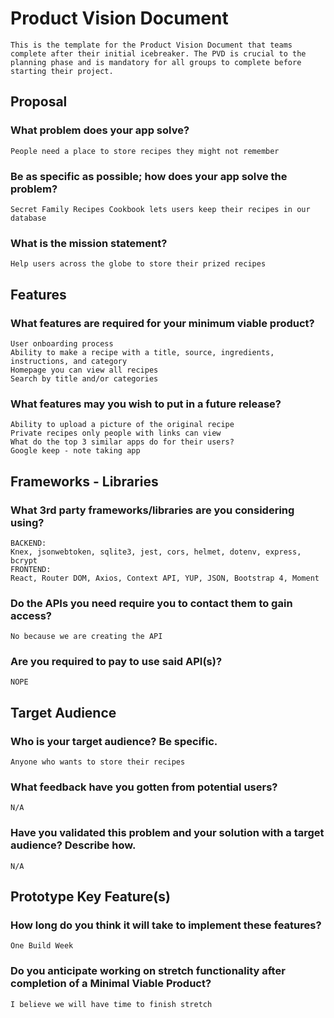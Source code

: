  # Product Vision Document

	This is the template for the Product Vision Document that teams complete after their initial icebreaker. The PVD is crucial to the planning phase and is mandatory for all groups to complete before starting their project.


## Proposal

### What problem does your app solve?
	People need a place to store recipes they might not remember

### Be as specific as possible; how does your app solve the problem?
	Secret Family Recipes Cookbook lets users keep their recipes in our database

### What is the mission statement?
	Help users across the globe to store their prized recipes


## Features

### What features are required for your minimum viable product?
	User onboarding process
	Ability to make a recipe with a title, source, ingredients, instructions, and category
	Homepage you can view all recipes
	Search by title and/or categories

### What features may you wish to put in a future release?
	Ability to upload a picture of the original recipe
	Private recipes only people with links can view
	What do the top 3 similar apps do for their users?
	Google keep - note taking app


## Frameworks - Libraries

### What 3rd party frameworks/libraries are you considering using?
	BACKEND:
	Knex, jsonwebtoken, sqlite3, jest, cors, helmet, dotenv, express, bcrypt
	FRONTEND:
	React, Router DOM, Axios, Context API, YUP, JSON, Bootstrap 4, Moment
	
### Do the APIs you need require you to contact them to gain access?
	No because we are creating the API


### Are you required to pay to use said API(s)?
	NOPE


## Target Audience

### Who is your target audience? Be specific.
	Anyone who wants to store their recipes

### What feedback have you gotten from potential users?
	N/A

### Have you validated this problem and your solution with a target audience? Describe how.
	N/A


## Prototype Key Feature(s)

### How long do you think it will take to implement these features?
	One Build Week

### Do you anticipate working on stretch functionality after completion of a Minimal Viable Product?
	I believe we will have time to finish stretch
